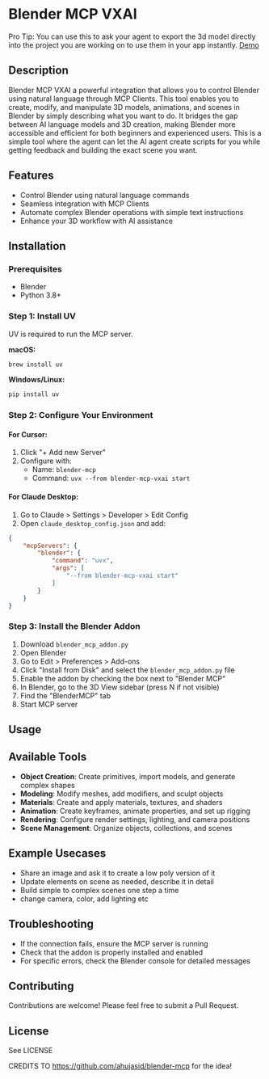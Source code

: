 # Blender MCP VXAI 

Pro Tip: You can use this to ask your agent to export the 3d model directly into the project you are working on to use them in your app instantly. [Demo](https://youtu.be/sHRI0nPan20?feature=shared)
## Description

Blender MCP VXAI a powerful integration that allows you to control Blender using natural language through MCP Clients. This tool enables you to create, modify, and manipulate 3D models, animations, and scenes in Blender by simply describing what you want to do. It bridges the gap between AI language models and 3D creation, making Blender more accessible and efficient for both beginners and experienced users. This is a simple tool where the agent can let the AI agent create scripts for you while getting feedback and building the exact scene you want.

## Features

- Control Blender using natural language commands
- Seamless integration with MCP Clients
- Automate complex Blender operations with simple text instructions
- Enhance your 3D workflow with AI assistance

## Installation

### Prerequisites

- Blender 
- Python 3.8+

### Step 1: Install UV

UV is required to run the MCP server.

**macOS:**
```bash
brew install uv
```

**Windows/Linux:**
```bash
pip install uv
```

### Step 2: Configure Your Environment

#### For Cursor:
1. Click "+ Add new Server"
2. Configure with:
   - Name: `blender-mcp`
   - Command: `uvx --from blender-mcp-vxai start`

#### For Claude Desktop:
1. Go to Claude > Settings > Developer > Edit Config
2. Open `claude_desktop_config.json` and add:
```json
{
    "mcpServers": {
        "blender": {
            "command": "uvx",
            "args": [
                "--from blender-mcp-vxai start"
            ]
        }
    }
}
```

### Step 3: Install the Blender Addon

1. Download `blender_mcp_addon.py`
2. Open Blender
3. Go to Edit > Preferences > Add-ons
4. Click "Install from Disk" and select the `blender_mcp_addon.py` file
5. Enable the addon by checking the box next to "Blender MCP"
6. In Blender, go to the 3D View sidebar (press N if not visible)
7. Find the "BlenderMCP" tab
8. Start MCP server



## Usage


## Available Tools

- **Object Creation**: Create primitives, import models, and generate complex shapes
- **Modeling**: Modify meshes, add modifiers, and sculpt objects
- **Materials**: Create and apply materials, textures, and shaders
- **Animation**: Create keyframes, animate properties, and set up rigging
- **Rendering**: Configure render settings, lighting, and camera positions
- **Scene Management**: Organize objects, collections, and scenes

## Example Usecases
- Share an image and ask it to create a low poly version of it
- Update elements on scene as needed, describe it in detail
- Build simple to complex scenes one step a time
- change camera, color, add lighting etc


## Troubleshooting

- If the connection fails, ensure the MCP server is running
- Check that the addon is properly installed and enabled
- For specific errors, check the Blender console for detailed messages

## Contributing

Contributions are welcome! Please feel free to submit a Pull Request.

## License

See LICENSE


CREDITS TO https://github.com/ahujasid/blender-mcp for the idea!
